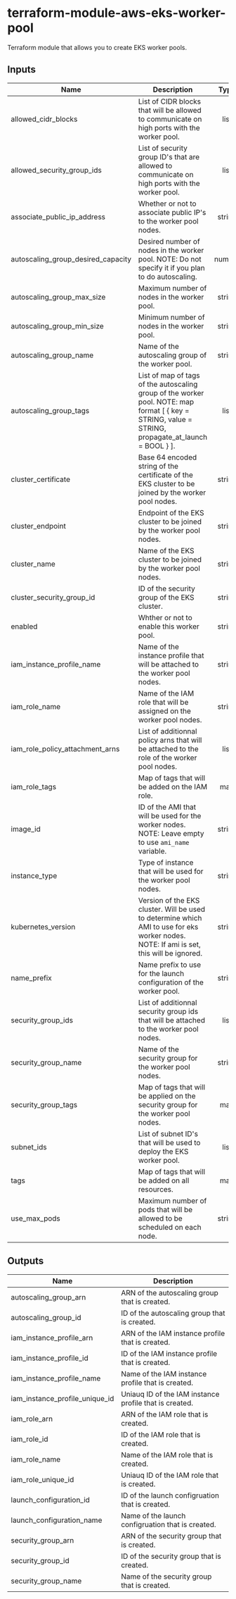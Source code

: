 # terraform-module-aws-eks-worker-pool

Terraform module that allows you to create EKS worker pools.

<!-- BEGINNING OF PRE-COMMIT-TERRAFORM DOCS HOOK -->
## Inputs

| Name | Description | Type | Default | Required |
|------|-------------|:----:|:-----:|:-----:|
| allowed\_cidr\_blocks | List of CIDR blocks that will be allowed to communicate on high ports with the worker pool. | list | `[]` | no |
| allowed\_security\_group\_ids | List of security group ID's that are allowed to communicate on high ports with the worker pool. | list | `[]` | no |
| associate\_public\_ip\_address | Whether or not to associate public IP's to the worker pool nodes. | string | `"false"` | no |
| autoscaling\_group\_desired\_capacity | Desired number of nodes in the worker pool. NOTE: Do not specify it if you plan to do autoscaling. | number | `"null"` | no |
| autoscaling\_group\_max\_size | Maximum number of nodes in the worker pool. | string | `"10"` | no |
| autoscaling\_group\_min\_size | Minimum number of nodes in the worker pool. | string | `"2"` | no |
| autoscaling\_group\_name | Name of the autoscaling group of the worker pool. | string | `"eks-worker-pool"` | no |
| autoscaling\_group\_tags | List of map of tags of the autoscaling group of the worker pool. NOTE: map format [ { key = STRING, value = STRING, propagate_at_launch = BOOL } ]. | list | `[]` | no |
| cluster\_certificate | Base 64 encoded string of the certificate of the EKS cluster to be joined by the worker pool nodes. | string | n/a | yes |
| cluster\_endpoint | Endpoint of the EKS cluster to be joined by the worker pool nodes. | string | n/a | yes |
| cluster\_name | Name of the EKS cluster to be joined by the worker pool nodes. | string | n/a | yes |
| cluster\_security\_group\_id | ID of the security group of the EKS cluster. | string | n/a | yes |
| enabled | Whther or not to enable this worker pool. | string | `"true"` | no |
| iam\_instance\_profile\_name | Name of the instance profile that will be attached to the worker pool nodes. | string | `"eks-worker-pool"` | no |
| iam\_role\_name | Name of the IAM role that will be assigned on the worker pool nodes. | string | `"eks-worker-pool"` | no |
| iam\_role\_policy\_attachment\_arns | List of additionnal policy arns that will be attached to the role of the worker pool nodes. | list | `[]` | no |
| iam\_role\_tags | Map of tags that will be added on the IAM role. | map | `{}` | no |
| image\_id | ID of the AMI that will be used for the worker nodes. NOTE: Leave empty to use `ami_name` variable. | string | `""` | no |
| instance\_type | Type of instance that will be used for the worker pool nodes. | string | `"t3.small"` | no |
| kubernetes\_version | Version of the EKS cluster. Will be used to determine which AMI to use for eks worker nodes. NOTE: If ami is set, this will be ignored. | string | n/a | yes |
| name\_prefix | Name prefix to use for the launch configuration of the worker pool. | string | `"eks-worker-pool"` | no |
| security\_group\_ids | List of additionnal security group ids that will be attached to the worker pool nodes. | list | `[]` | no |
| security\_group\_name | Name of the security group for the worker pool nodes. | string | `"eks-worker-pool"` | no |
| security\_group\_tags | Map of tags that will be applied on the security group for the worker pool nodes. | map | `{}` | no |
| subnet\_ids | List of subnet ID's that will be used to deploy the EKS worker pool. | list | n/a | yes |
| tags | Map of tags that will be added on all resources. | map | `{}` | no |
| use\_max\_pods | Maximum number of pods that will be allowed to be scheduled on each node. | string | `"110"` | no |

## Outputs

| Name | Description |
|------|-------------|
| autoscaling\_group\_arn | ARN of the autoscaling group that is created. |
| autoscaling\_group\_id | ID of the autoscaling group that is created. |
| iam\_instance\_profile\_arn | ARN of the IAM instance profile that is created. |
| iam\_instance\_profile\_id | ID of the IAM instance profile that is created. |
| iam\_instance\_profile\_name | Name of the IAM instance profile that is created. |
| iam\_instance\_profile\_unique\_id | Uniauq ID of the IAM instance profile that is created. |
| iam\_role\_arn | ARN of the IAM role that is created. |
| iam\_role\_id | ID of the IAM role that is created. |
| iam\_role\_name | Name of the IAM role that is created. |
| iam\_role\_unique\_id | Uniauq ID of the IAM role that is created. |
| launch\_configuration\_id | ID of the launch configruation that is created. |
| launch\_configuration\_name | Name of the launch configruation that is created. |
| security\_group\_arn | ARN of the security group that is created. |
| security\_group\_id | ID of the security group that is created. |
| security\_group\_name | Name of the security group that is created. |

<!-- END OF PRE-COMMIT-TERRAFORM DOCS HOOK -->
